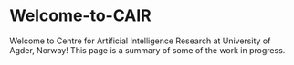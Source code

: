 # Welcome-to-CAIR
Welcome to Centre for Artificial Intelligence Research at University of Agder, Norway!
This page is a summary of some of the work in progress.
